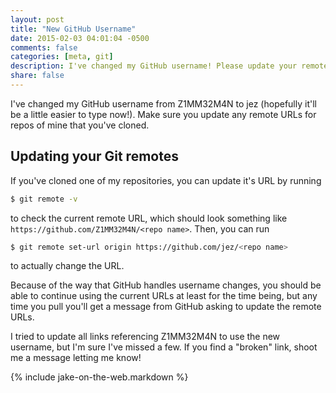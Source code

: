 ```yaml
---
layout: post
title: "New GitHub Username"
date: 2015-02-03 04:01:04 -0500
comments: false
categories: [meta, git]
description: I've changed my GitHub username! Please update your remote urls.
share: false
---
```


I've changed my GitHub username from Z1MM32M4N to jez (hopefully it'll be a
little easier to type now!). Make sure you update any remote URLs for repos of
mine that you've cloned.

<!-- more -->

## Updating your Git remotes

If you've cloned one of my repositories, you can update it's URL by running

```bash
$ git remote -v
```

to check the current remote URL, which should look something like
`https://github.com/Z1MM32M4N/<repo name>`. Then, you can run

```bash
$ git remote set-url origin https://github.com/jez/<repo name>
```

to actually change the URL.

Because of the way that GitHub handles username changes, you should be able to
continue using the current URLs at least for the time being, but any time you
pull you'll get a message from GitHub asking to update the remote URLs.

I tried to update all links referencing Z1MM32M4N to use the new username, but
I'm sure I've missed a few. If you find a "broken" link, shoot me a message
letting me know!

{% include jake-on-the-web.markdown %}
